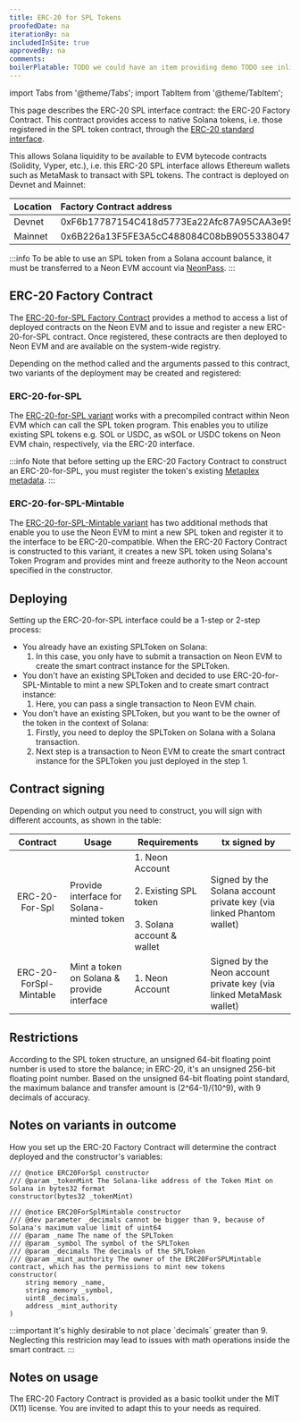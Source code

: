 ```yaml
---
title: ERC-20 for SPL Tokens
proofedDate: na
iterationBy: na
includedInSite: true
approvedBy: na
comments:
boilerPlatable: TODO we could have an item providing demo TODO see inline todos && this probably needs to become a folder with the subtopics
---
```


import Tabs from '@theme/Tabs';
import TabItem from '@theme/TabItem';

This page describes the ERC-20 SPL interface contract: the ERC-20 Factory Contract. This contract provides access to native Solana tokens, i.e. those registered in the SPL token contract, through the [ERC-20 standard interface](https://eips.ethereum.org/EIPS/eip-20). 

<!-- 
todo provide userguide to explain how to return ERC-20-interface contract addresses for existing SPL-as-ERC-20 tokens : this is the item in the code https://github.com/neonlabsorg/neon-evm/blob/769e831889bb8564ac061c7fcdd3774fefe01273/evm_loader/solidity/erc20_for_spl_factory.sol#L8-L15 below is the address -->

This allows Solana liquidity to be available to EVM bytecode contracts (Solidity, Vyper, etc.), i.e. this ERC-20 SPL interface allows Ethereum wallets such as MetaMask to transact with SPL tokens. The contract is deployed on Devnet and Mainnet:


|Location|Factory Contract address|
|:-------|:-------|
|Devnet| 0xF6b17787154C418d5773Ea22Afc87A95CAA3e957|
|Mainnet| 0x6B226a13F5FE3A5cC488084C08bB905533804720|

:::info
To be able to use an SPL token from a Solana account balance, it must be transferred to a Neon EVM account via [NeonPass](/docs/developing/integrate/neon_transfer).
:::

## ERC-20 Factory Contract

The [ERC-20-for-SPL Factory Contract](https://github.com/neonlabsorg/neon-evm/blob/4bcae0f476721e5396916c43396ec85e465f878f/evm_loader/solidity/erc20_for_spl_factory.sol) provides a method to access a list of deployed contracts on the Neon EVM and to issue and register a new ERC-20-for-SPL contract. Once registered, these contracts are then deployed to Neon EVM and are available on the system-wide registry.

Depending on the method called and the arguments passed to this contract, two variants of the deployment may be created and registered: 

### ERC-20-for-SPL

The [ERC-20-for-SPL variant](https://github.com/neonlabsorg/neon-evm/blob/4bcae0f476721e5396916c43396ec85e465f878f/evm_loader/solidity/erc20_for_spl_factory.sol#L17) works with a precompiled contract within Neon EVM which can call the SPL token program. This enables you to utilize existing SPL tokens e.g. SOL or USDC, as wSOL or USDC tokens on Neon EVM chain, respectively, via the ERC-20 interface.

:::info
Note that before setting up the ERC-20 Factory Contract to construct an ERC-20-for-SPL, you must register the token's existing [Metaplex metadata](https://developers.metaplex.com/token-metadata).
:::

### ERC-20-for-SPL-Mintable

The [ERC-20-for-SPL-Mintable variant](https://github.com/neonlabsorg/neon-evm/blob/4bcae0f476721e5396916c43396ec85e465f878f/evm_loader/solidity/erc20_for_spl_factory.sol#LL35C1-L35C1) has two additional methods that enable you to use the Neon EVM to mint a new SPL token and register it to the interface to be ERC-20-compatible. When the ERC-20 Factory Contract is constructed to this variant, it creates a new SPL token using Solana's Token Program and provides mint and freeze authority to the Neon account specified in the constructor.

## Deploying
Setting up the ERC-20-for-SPL interface could be a 1-step or 2-step process:
- You already have an existing SPLToken on Solana:
  1. In this case, you only have to submit a transaction on Neon EVM to create the smart contract instance for the SPLToken.
- You don't have an existing SPLToken and decided to use ERC-20-for-SPL-Mintable to mint a new SPLToken and to create smart contract instance:
  1. Here, you can pass a single transaction to Neon EVM chain.
- You don't have an existing SPLToken, but you want to be the owner of the token in the context of Solana:
  1. Firstly, you need to deploy the SPLToken on Solana with a Solana transaction.
  2. Next step is a transaction to Neon EVM to create the smart contract instance for the SPLToken you just deployed in the step 1.

## Contract signing

Depending on which output you need to construct, you will sign with different accounts, as shown in the table:


| Contract               | Usage                                       | Requirements                                                                         |tx signed by                                                          |
| :--------------------: | ------------------------------------------- | ------------------------------------------------------------------------------------ | -------------------------------------------------------------------- |
| ERC-20-For-Spl         | Provide interface for Solana-minted token   | 1\. Neon Account<br></br>2\. Existing SPL token <br></br>3\. Solana account & wallet | Signed by the Solana account private key (via linked Phantom wallet) |
| ERC-20-ForSpl-Mintable | Mint a token on Solana & provide interface  | 1\. Neon Account                                                                     | Signed by the Neon account private key (via linked MetaMask wallet)  |


## Restrictions

According to the SPL token structure, an unsigned 64-bit floating point number is used to store the balance; in ERC-20, it's an unsigned 256-bit floating point number. Based on the unsigned 64-bit floating point standard, the maximum balance and transfer amount is (2^64-1)/(10^9), with 9 decimals of accuracy.

## Notes on variants in outcome

How you set up the ERC-20 Factory Contract will determine the contract deployed and the constructor's variables:

<Tabs>
 <TabItem value="Constructor non-mintable" label="ERC20-For-Spl Constructor" default>

```
/// @notice ERC20ForSpl constructor
/// @param _tokenMint The Solana-like address of the Token Mint on Solana in bytes32 format
constructor(bytes32 _tokenMint)
```
 </TabItem>
<TabItem value="Constructor mintable" label="ERC20-For-Spl-Mintable Constructor">

``` 
/// @notice ERC20ForSplMintable constructor
/// @dev parameter _decimals cannot be bigger than 9, because of Solana's maximum value limit of uint64
/// @param _name The name of the SPLToken
/// @param _symbol The symbol of the SPLToken
/// @param _decimals The decimals of the SPLToken
/// @param _mint_authority The owner of the ERC20ForSPLMintable contract, which has the permissions to mint new tokens
constructor(
    string memory _name,
    string memory _symbol,
    uint8 _decimals,
    address _mint_authority
)
```
 </TabItem>
</Tabs>
:::important
It's highly desirable to not place `decimals` greater than 9. Neglecting this restricion may lead to issues with math operations inside the smart contract.
:::

## Notes on usage

The ERC-20 Factory Contract is provided as a basic toolkit under the MIT (X11) license. You are invited to adapt this to your needs as required.

<!-- todo this probably needs its own page
Understand accounts: Solana vs. Neon EVM
Now that we understand how SPL and ERC-20 tokens become compatible with Neon EVM, let’s take a look at how a dApp can access account balances. Firstly, it is important to understand the two different account types. There are standard Solana “Associated Token Accounts”, which hold a user’s SPL tokens natively, and Neon EVM Token Accounts “packed” in an ERC-20-for-SPL interface within Neon EVM. 

These Neon EVM ERC-20-for-SPL Token Accounts are specialized Solana accounts instantiated in the Neon ecosystem. These accounts can interact with Solidity dApps and are similar in structure to Associated Token Accounts in the broader Solana environment. They store tokens associated with a user’s Neon EVM-facing EVM-compatible wallet, e.g. MetaMask.

If you want to learn more about the utility token NEON, see our previous article. To join the community and have access to experts who can answer your questions, find us on ****.
 -->

